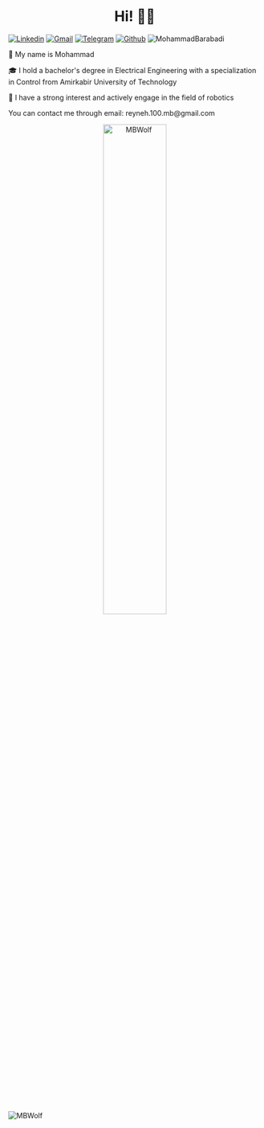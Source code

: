 <h1 align="center">Hi! 👋🏻</h1>

[![Linkedin](https://img.shields.io/badge/-LinkedIn-blue?style=flat&logo=Linkedin&logoColor=white)](https://www.linkedin.com/in/mohammadbrd/)
[![Gmail](https://img.shields.io/badge/-Gmail-c14438?style=flat&logo=Gmail&logoColor=white)](mailto:reyneh.100.mb@gmail.com)
[![Telegram](https://img.shields.io/badge/Telegram-2CA5E0?style=flat&logo=telegram&logoColor=white)](https://t.me/mohammad8brd)
[![Github](https://img.shields.io/badge/-white?style=social&logo=github&label=Follow
)](https://github.com/MBW0lf)
<img src="https://komarev.com/ghpvc/?username=MBWolf&style=flat-square&color=blue" alt="MohammadBarabadi"/>

<P>🤠 My name is Mohammad</P>
<P>🎓 I hold a bachelor's degree in Electrical Engineering with a specialization in Control from Amirkabir University of Technology</P>
<P>🤖 I have a strong interest and actively engage in the field of robotics</P>

<P>You can contact me through email: reyneh.100.mb@gmail.com</P>

<div align="center">
<img width="50%" src="https://github-readme-stats.vercel.app/api/top-langs/?username=MBWolf&layout=compact&hide=TSQL&theme=dracula" alt="MBWolf" />
</div>
<p><img align="center" src="https://github-readme-stats.vercel.app/api/top-langs?username=MBWolf&show_icons=true&locale=en&layout=compact" alt="MBWolf" /></p>